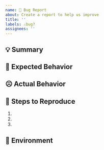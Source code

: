 ```yaml
---
name: 🐛 Bug Report
about: Create a report to help us improve
title: ''
labels: ⚠️bug?
assignees: ''
---
```


## 💡 Summary

<!-- Tell us what the bug is -->

## 🙂 Expected Behavior

<!--- Tell us what should happen -->

## ☹️ Actual Behavior

<!--- Tell us what happens instead of the expected behavior -->

## 📝 Steps to Reproduce

1.
2.
3.

## 📌 Environment

<!-- Tell us where on the platform it happens -->